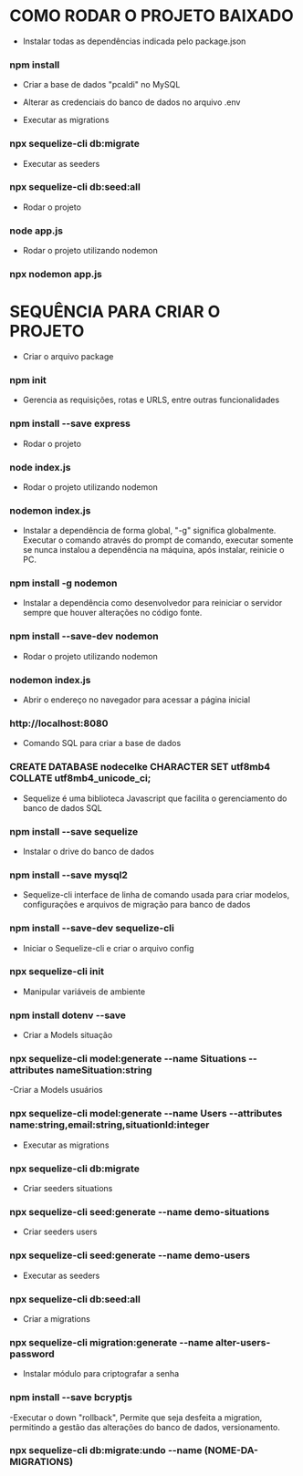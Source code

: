 # COMO RODAR O PROJETO BAIXADO
- Instalar todas as dependências indicada pelo package.json
### npm install

- Criar a base de dados "pcaldi" no MySQL
- Alterar as credenciais do banco de dados no arquivo .env

- Executar as migrations
### npx sequelize-cli db:migrate

- Executar as seeders
### npx sequelize-cli db:seed:all


- Rodar o projeto
### node app.js

- Rodar o projeto utilizando nodemon
### npx nodemon app.js


# SEQUÊNCIA PARA CRIAR O PROJETO
- Criar o arquivo package

### npm init

- Gerencia as requisições, rotas e URLS, entre outras funcionalidades

### npm install --save express

- Rodar o projeto

### node index.js

- Rodar o projeto utilizando nodemon

### nodemon index.js

- Instalar a dependência de forma global, "-g" significa globalmente. Executar o comando através do prompt de comando, executar somente se nunca instalou a dependência na máquina, após instalar, reinicie o PC.

### npm install -g nodemon

- Instalar a dependência como desenvolvedor para reiniciar o servidor sempre que houver alterações no código fonte.
### npm install --save-dev nodemon

- Rodar o projeto utilizando nodemon
### nodemon index.js

- Abrir o endereço no navegador para acessar a página inicial
### http://localhost:8080


- Comando SQL para criar a base de dados
### CREATE DATABASE nodecelke CHARACTER SET utf8mb4 COLLATE utf8mb4_unicode_ci;

- Sequelize é uma biblioteca Javascript que facilita o gerenciamento do banco de dados SQL
### npm install --save sequelize

- Instalar o drive do banco de dados
### npm install --save mysql2

- Sequelize-cli interface de linha de comando usada para criar modelos, configurações e arquivos de migração para banco de dados
### npm install --save-dev sequelize-cli

- Iniciar o Sequelize-cli e criar o arquivo config
### npx sequelize-cli init

- Manipular variáveis de ambiente
### npm install dotenv --save

- Criar a Models situação
### npx sequelize-cli model:generate --name Situations --attributes nameSituation:string

-Criar a Models usuários
### npx sequelize-cli model:generate --name Users --attributes name:string,email:string,situationId:integer

- Executar as migrations
### npx sequelize-cli db:migrate

- Criar seeders situations
### npx sequelize-cli seed:generate --name demo-situations

- Criar seeders users
### npx sequelize-cli seed:generate --name demo-users

- Executar as seeders
### npx sequelize-cli db:seed:all

- Criar a migrations
### npx sequelize-cli migration:generate --name alter-users-password

- Instalar módulo para criptografar a senha
### npm install --save bcryptjs

-Executar o down "rollback", Permite que seja desfeita a migration, permitindo a gestão das alterações do banco de dados, versionamento.
### npx sequelize-cli db:migrate:undo --name (NOME-DA-MIGRATIONS)


